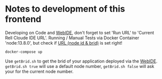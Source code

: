 # Notes to development of this frontend

Developing on Code and [WebIDE](https://rellide-staging.chromia.dev/), don't forget to set 'Run URL' to 'Current Rell Cloude IDE URL'.
Running / Manual Tests via Docker Container 'node:13.8.0', but check if [URL (node id & brid)](https://rellide-staging.chromia.dev/node/10125/brid/iid_0) is set right!
```sh
docker-compose up
```

Use ```getBrid.sh``` to get the brid of your application deployed via the [WebIDE](https://rellide-staging.chromia.dev/). ```getBrid.sh true``` will use a default node number, ```getBrid.sh false``` will ask your for the current node number.
